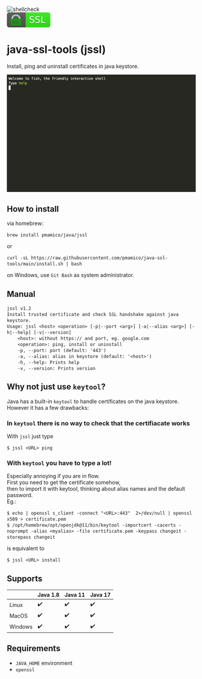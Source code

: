 ![shellcheck](https://github.com/pmamico/java-ssl-tools/actions/workflows/shellcheck.yml/badge.svg)  
![Cert](.img/ssl.svg)

# java-ssl-tools (jssl)

Install, ping and uninstall certificates in java keystore.

![demo](.doc/jssl.gif)




## How to install

via homebrew:
```
brew install pmamico/java/jssl
```
or
```
curl -sL https://raw.githubusercontent.com/pmamico/java-ssl-tools/main/install.sh | bash
```
on Windows, use `Git Bash` as system administrator.

## Manual
```
jssl v1.2
Install trusted certificate and check SSL handshake against java keystore.
Usage: jssl <host> <operation> [-p|--port <arg>] [-a|--alias <arg>] [-h|--help] [-v|--version]
	<host>: without https:// and port, eg. google.com
	<operation>: ping, install or uninstall
	-p, --port: port (default: '443')
	-a, --alias: alias in keystore (default: '<host>')
	-h, --help: Prints help
	-v, --version: Prints version
```

## Why not just use `keytool`?
Java has a built-in `keytool` to handle certificates on the java keystore.  
However it has a few drawbacks:
### In `keytool` there is no way to check that the certifiacate works 
With `jssl` just type
```
$ jssl <URL> ping
```
### With `keytool` you have to type a lot!
 Especially annoying if you are in flow.  
First you need to get the certificate somehow,   
then to import it with keytool, thinking about alias names and the default password.  
Eg.:
```
$ echo | openssl s_client -connect "<URL>:443"  2>/dev/null | openssl x509 > certificate.pem
$ /opt/homebrew/opt/openjdk@11/bin/keytool -importcert -cacerts -noprompt -alias <myalias> -file certificate.pem -keypass changeit -storepass changeit
```
is equivalent to 
```
$ jssl <URL> install
```

## Supports

| |Java 1.8 | Java 11  |  Java 17   |
|---|---|---|---|
| Linux | :heavy_check_mark:  | :heavy_check_mark:  |  :heavy_check_mark:  
| MacOS  | :heavy_check_mark:  |  :heavy_check_mark: | :heavy_check_mark:  |
| Windows | :heavy_check_mark:  |  :heavy_check_mark: | :heavy_check_mark:  |

## Requirements

* `JAVA_HOME` environment
* `openssl`
